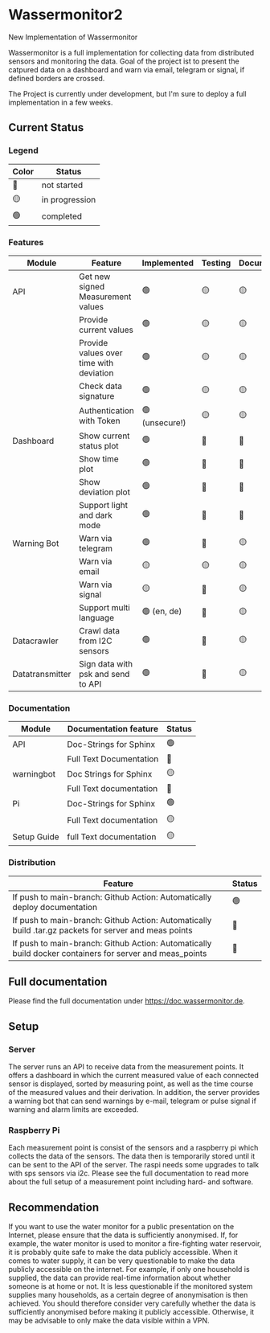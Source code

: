 # Wassermonitor2

New Implementation of Wassermonitor

Wassermonitor is a full implementation for collecting data from distributed sensors and monitoring the data. Goal of the project ist to present the catpured data on a dashboard and warn via email, telegram or signal, if defined borders are crossed.

The Project is currently under development, but I'm sure to deploy a full implementation in a few weeks.

## Current Status

### Legend

| Color | Status         |
|-------|----------------|
| 🔴    | not started    |
| 🟡    | in progression |
| 🟢    | completed      |

### Features

| Module          | Feature                                 | Implemented    | Testing | Documentation |
|-----------------|-----------------------------------------|----------------|---------|---------------|
| API             | Get new signed Measurement values       | 🟢             | 🟡      | 🟡            |
|                 | Provide current values                  | 🟢             | 🟡      | 🟡            |
|                 | Provide values over time with deviation | 🟢             | 🟡      | 🟡            |
|                 | Check data signature                    | 🟢             | 🟡      | 🟡            |
|                 | Authentication with Token               | 🟢 (unsecure!) | 🟡      | 🟡            |
| Dashboard       | Show current status plot                | 🟢             | 🔴      | 🔴            |
|                 | Show time plot                          | 🟢             | 🔴      | 🔴            |
|                 | Show deviation plot                     | 🟢             | 🔴      | 🔴            |
|                 | Support light and dark mode             | 🟢             | 🔴      | 🔴            |
| Warning Bot     | Warn via telegram                       | 🟢             | 🔴      | 🟡            |
|                 | Warn via email                          | 🟡             | 🟡      | 🟡            |
|                 | Warn via signal                         | 🟡             | 🔴      | 🟡            |
|                 | Support multi language                  | 🟢  (en, de)   | 🔴      | 🟡            |
| Datacrawler     | Crawl data from I2C sensors             | 🟢             | 🔴      | 🟡            |
| Datatransmitter | Sign data with psk and send to API      | 🟢             | 🔴      | 🟡            |

### Documentation
| Module      | Documentation feature   | Status |
|-------------|-------------------------|--------|
| API         | Doc-Strings for Sphinx  | 🟢     |
|             | Full Text Documentation | 🔴     |
| warningbot  | Doc Strings for Sphinx  | 🟡     |
|             | Full Text documentation | 🔴     |
| Pi          | Doc-Strings for Sphinx  | 🟢     |
|             | Full Text documentation | 🟡     |
| Setup Guide | full Text documentation | 🟡     |


### Distribution

| Feature                                                                                                 | Status |
|---------------------------------------------------------------------------------------------------------|--------|
| If push to main-branch: Github Action: Automatically deploy documentation                               | 🟢     | 
| If push to main-branch: Github Action: Automatically build .tar.gz packets for server and meas points   | 	🔴    |
| If push to main-branch: Github Action: Automatically build docker containers for server and meas_points | 	🔴    |

## Full documentation

Please find the full documentation under https://doc.wassermonitor.de. 


## Setup


### Server

The server runs an API to receive data from the measurement points. It offers a dashboard in which the current measured value of each connected sensor is displayed, sorted by measuring point, as well as the time course of the measured values and their derivation. 
In addition, the server provides a warning bot that can send warnings by e-mail, telegram or pulse signal if warning and alarm limits are exceeded.
 

### Raspberry Pi

Each measurement point is consist of the sensors and a raspberry pi which collects the data of the sensors. The data then is temporarily stored until it can be sent to the API of the server. The raspi needs some upgrades to talk with sps sensors via i2c. Please see the full documentation to
read more about the full setup of a measurement point including hard- and software.

## Recommendation

If you want to use the water monitor for a public presentation on the Internet, please ensure that the data is sufficiently anonymised. If, for example, the water monitor is used to monitor a fire-fighting water reservoir, it is probably quite safe to make the data publicly accessible.
When it comes to water supply, it can be very questionable to make the data publicly accessible on the internet. For example, if only one household is supplied, the data can provide real-time information about whether someone is at home or not. It is less questionable if the monitored system supplies many households, as a certain degree of anonymisation is then achieved. 
You should therefore consider very carefully whether the data is sufficiently anonymised before making it publicly accessible. Otherwise, it may be advisable to only make the data visible within a VPN.





